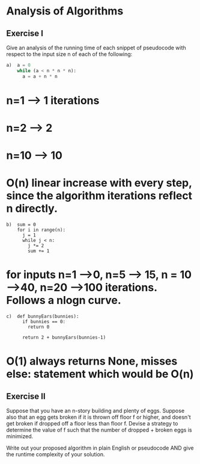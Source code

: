 # Analysis of Algorithms

## Exercise I

Give an analysis of the running time of each snippet of
pseudocode with respect to the input size n of each of the following:

```python
a)  a = 0
    while (a < n * n * n):
      a = a + n * n
```
# n=1 --> 1 iterations
# n=2 --> 2
# n=10 --> 10 

# O(n) linear increase with every step, since the algorithm iterations reflect n directly.


```
b)  sum = 0
    for i in range(n):
      j = 1
      while j < n:
        j *= 2
        sum += 1
```
# for inputs n=1 -->0, n=5 --> 15, n = 10 -->40, n=20 -->100 iterations. Follows a nlogn curve.

```
c)  def bunnyEars(bunnies):
      if bunnies == 0:
        return 0
    
      return 2 + bunnyEars(bunnies-1)
```
# O(1) always returns None, misses else: statement which would be O(n) 


## Exercise II

Suppose that you have an n-story building and plenty of eggs. Suppose also that an egg gets broken if it is thrown off floor f or higher, and doesn't get broken if dropped off a floor less than floor f. Devise a strategy to determine the value of f such that the number of dropped + broken eggs is minimized.

Write out your proposed algorithm in plain English or pseudocode AND give the runtime complexity of your solution.

<!-- Assuming the floors are a presorted list (0,1,2,3, etc.) I would take a binary search approach.
1. drop an egg at the n/2 th floor, and note the result. 
   1. If the egg broke, we eliminate all higher floors as points of interest because of the properties of f.
   2. If the egg did not break, we eliminate all lower floors as points of interest.
2. Each time we drop an egg we do so from the middle of the range in which we have interest.
   1. This means that on average we eliminate possible answers very quickly.
   2. The time complexity of this approach would be O(logn) where n is the amount of floors, the larger the building, the more floors we need to consider. -->